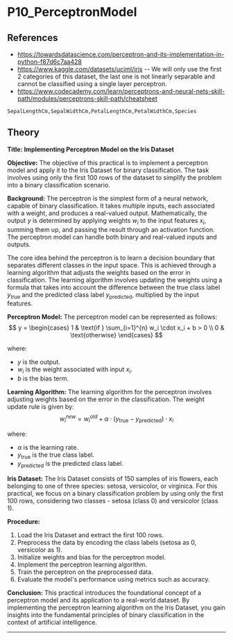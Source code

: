 # P10_PerceptronModel

## References 

- <https://towardsdatascience.com/perceptron-and-its-implementation-in-python-f87d6c7aa428>
- <https://www.kaggle.com/datasets/uciml/iris> -- We will only use the first 2 categories of this dataset, the last one is not linearly separable and cannot be classified using a single layer perceptron.
- <https://www.codecademy.com/learn/perceptrons-and-neural-nets-skill-path/modules/perceptrons-skill-path/cheatsheet>

```csv
SepalLengthCm,SepalWidthCm,PetalLengthCm,PetalWidthCm,Species
```

## Theory


**Title: Implementing Perceptron Model on the Iris Dataset**

**Objective:**
The objective of this practical is to implement a perceptron model and apply it to the Iris Dataset for binary classification. The task involves using only the first 100 rows of the dataset to simplify the problem into a binary classification scenario.

**Background:**
The perceptron is the simplest form of a neural network, capable of binary classification. It takes multiple inputs, each associated with a weight, and produces a real-valued output. Mathematically, the output $y$ is determined by applying weights $w_i$ to the input features $x_i$, summing them up, and passing the result through an activation function. The perceptron model can handle both binary and real-valued inputs and outputs.

The core idea behind the perceptron is to learn a decision boundary that separates different classes in the input space. This is achieved through a learning algorithm that adjusts the weights based on the error in classification. The learning algorithm involves updating the weights using a formula that takes into account the difference between the true class label $y_{\text{true}}$ and the predicted class label $y_{\text{predicted}}$, multiplied by the input features.

**Perceptron Model:**
The perceptron model can be represented as follows:
$$ y = \begin{cases} 1 & \text{if } \sum_{i=1}^{n} w_i \cdot x_i + b > 0 \\ 0 & \text{otherwise} \end{cases} $$

where:
- $y$ is the output.
- $w_i$ is the weight associated with input $x_i$.
- $b$ is the bias term.

**Learning Algorithm:**
The learning algorithm for the perceptron involves adjusting weights based on the error in the classification. The weight update rule is given by:
$$ w_i^{new} = w_i^{old} + \alpha \cdot (y_{\text{true}} - y_{\text{predicted}}) \cdot x_i $$

where:
- $\alpha$ is the learning rate.
- $y_{\text{true}}$ is the true class label.
- $y_{\text{predicted}}$ is the predicted class label.

**Iris Dataset:**
The Iris Dataset consists of 150 samples of iris flowers, each belonging to one of three species: setosa, versicolor, or virginica. For this practical, we focus on a binary classification problem by using only the first 100 rows, considering two classes - setosa (class 0) and versicolor (class 1).

**Procedure:**
1. Load the Iris Dataset and extract the first 100 rows.
2. Preprocess the data by encoding the class labels (setosa as 0, versicolor as 1).
3. Initialize weights and bias for the perceptron model.
4. Implement the perceptron learning algorithm.
5. Train the perceptron on the preprocessed data.
6. Evaluate the model's performance using metrics such as accuracy.

**Conclusion:**
This practical introduces the foundational concept of a perceptron model and its application to a real-world dataset. By implementing the perceptron learning algorithm on the Iris Dataset, you gain insights into the fundamental principles of binary classification in the context of artificial intelligence.

---
